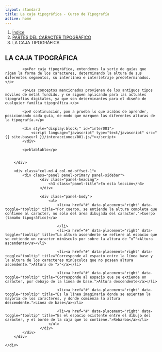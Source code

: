 ```yaml
---
layout: standard
title: La caja tipográfica - Curso de Tipografía
active: home
---
```



<div class="seccion dos" id="seccion-1">
	<div class="container">
		<ol class="breadcrumb">
  <li><a href="{{ site.baseurl }}/pags/session">Índice</a></li>
  <li><a href="{{ site.baseurl }}/pags/basico">PARTES DEL CARACTER TIPOGRÁFICO</a></li>
  <li class="active">LA CAJA TIPOGRÁFICA</li>
</ol>
		<div class="col-md-7">
			<h2>LA CAJA TIPOGRÁFICA</h2>

			<p>Por caja tipográfica, entendemos la serie de guías que rigen la forma de los caracteres, determinando la altura de sus diferentes segmentos, su interlínea e interletraje predeterminados.</p>

			<p>Los conceptos mencionados provienen de los antiguos tipos móviles de metal fundido, y se siguen aplicando para las actuales tipografías digitales, ya que son determinantes para el diseño de cualquier familia tipográfica.</p>

			<p>A continuación, pon a prueba lo que acabas de aprender, posicionando cada guía, de modo que marquen las diferentes alturas de la tipografía.</p>
			
			<div style="display:block;" id="inter001">
				<script language="javascript" type="text/javascript" src="{{ site.baseurl }}/interacciones/001.js/"></script>
			</div>

			<p>blablablo</p>


		</div>

		<div class="col-md-4 col-md-offset-1">
			<div class="panel panel-primary panel-sidebar">
					<div class="panel-heading">
						<h3 class="panel-title">En esta lección</h3>
					</div>

					<div class="panel-body">
						<ul>
							<li><a href="#" data-placement="right" data-toggle="tooltip" title="Por cuerpo, se entiende la altura completa que contiene al caracter, no sólo del área dibujada del caracter.">Cuerpo (tamaño tipográfico)</a>
							
							</li>
							<li><a href="#" data-placement="right" data-toggle="tooltip" title="La altura ascendente se refiere al espacio que se extiende un caracter minúsculo por sobre la altura de “x”">Altura ascendente</a></li>

							<li><a href="#" data-placement="right" data-toggle="tooltip" title="Corresponde al espacio entre la línea base y la altura de los caracteres minúsculos que no poseen altura ascendente.">Altura de "x"</a></li>

							<li><a href="#" data-placement="right" data-toggle="tooltip" title="Corresponde al espacio que se extiende un caracter, por debajo de la línea de base.">Altura descendente</a></li>

							<li><a href="#" data-placement="right" data-toggle="tooltip" title="Es la línea imaginaria donde se asientan la mayoría de los caracteres, y donde comienza la altura descendente.">Línea de base</a></li>

							<li><a href="#" data-placement="right" data-toggle="tooltip" title="Es el espacio existente entre el dibujo del caracter, y el borde de la caja que lo contiene.">Rebarba</a></li>
						</ul>
					</div>
			</div>
		</div>

	</div>
</div>
<!--
<div class="seccion uno" id="seccion-2">
	<div class="container">
		<h2>¿Qué aprenderás?</h2>
		<div class="row">
			<div class="col-md-8">
				<p>Este curso se divide en tres módulos, de dificultad ascendente. En cada uno de ellos encontrarás diferentes lecciones de las cuales se desprenden conocimientos que te ayudarán a comprender desde cómo se conforman, hasta cómo se aplican e interactúan entre ellas las diferentes familias tipográficas.</p>
				<p></p>
			</div>
		</div>
	</div>
</div> -->
